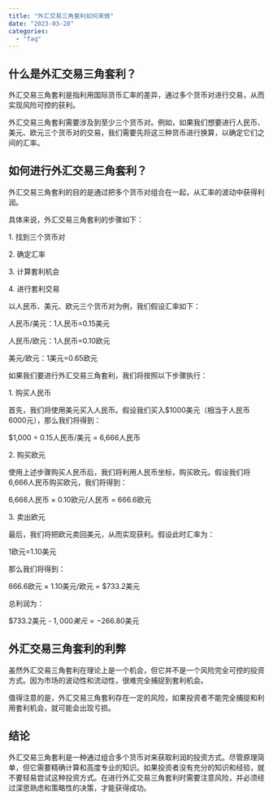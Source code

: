 ```yaml
---
title: "外汇交易三角套利如何来做"
date: "2023-03-28"
categories: 
  - "faq"
---
```


## 什么是外汇交易三角套利？

外汇交易三角套利是指利用国际货币汇率的差异，通过多个货币对进行交易，从而实现风险可控的获利。

外汇交易三角套利需要涉及到至少三个货币对。例如，如果我们想要进行人民币、美元、欧元三个货币对的交易，我们需要先将这三种货币进行换算，以确定它们之间的汇率。

## 如何进行外汇交易三角套利？

外汇交易三角套利的目的是通过把多个货币对组合在一起，从汇率的波动中获得利润。

具体来说，外汇交易三角套利的步骤如下：

1\. 找到三个货币对

2\. 确定汇率

3\. 计算套利机会

4\. 进行套利交易

以人民币、美元、欧元三个货币对为例，我们假设汇率如下：

人民币/美元：1人民币=0.15美元

人民币/欧元：1人民币=0.10欧元

美元/欧元：1美元=0.65欧元

如果我们要进行外汇交易三角套利，我们将按照以下步骤执行：

1\. 购买人民币

首先，我们将使用美元买入人民币。假设我们买入$1000美元（相当于人民币6000元），那么我们将得到：

$1,000 ÷ 0.15人民币/美元 = 6,666人民币

2\. 购买欧元

使用上述步骤购买人民币后，我们将利用人民币坐标，购买欧元。假设我们将6,666人民币购买欧元，我们将得到：

6,666人民币 × 0.10欧元/人民币 = 666.6欧元

3\. 卖出欧元

最后，我们将把欧元卖回美元，从而实现获利。假设此时汇率为：

1欧元=1.10美元

那么我们将得到：

666.6欧元 × 1.10美元/欧元 = $733.2美元

总利润为：

$733.2美元 - $1,000美元 = -$266.80美元

## 外汇交易三角套利的利弊

虽然外汇交易三角套利在理论上是一个机会，但它并不是一个风险完全可控的投资方式。因为市场的波动性和流动性，很难完全捕捉到套利机会。

值得注意的是，外汇交易三角套利存在一定的风险，如果投资者不能完全捕捉和利用套利机会，就可能会出现亏损。

## 结论

外汇交易三角套利是一种通过组合多个货币对来获取利润的投资方式。尽管原理简单，但它需要精确计算和高度专业的知识。如果投资者没有充分的知识和经验，就不要轻易尝试这种投资方式。在进行外汇交易三角套利时需要注意风险，并必须经过深思熟虑和策略性的决策，才能获得成功。
